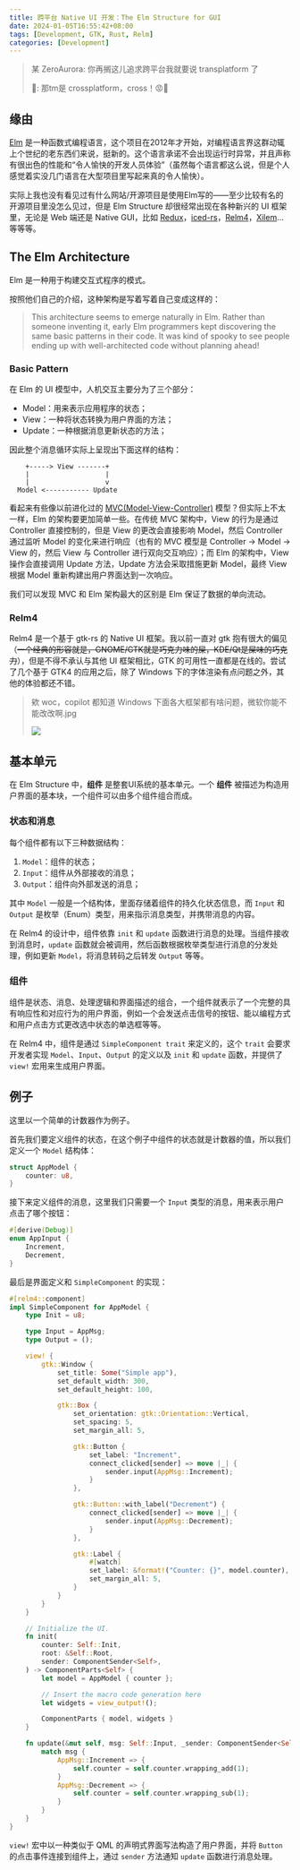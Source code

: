 ```yaml
---
title: 跨平台 Native UI 开发：The Elm Structure for GUI
date: 2024-01-05T16:55:42+08:00
tags: [Development, GTK, Rust, Relm]
categories: [Development]
---
```


> 某 ZeroAurora: 你再搁这儿追求跨平台我就要说 transplatform 了
> 
> 👴: 那tm是 crossplatform，cross！😡👊

## 缘由

[Elm](https://elm-lang.org/) 是一种函数式编程语言，这个项目在2012年才开始，对编程语言界这群动辄上个世纪的老东西们来说，挺新的。这个语言承诺不会出现运行时异常，并且声称有很出色的性能和“令人愉快的开发人员体验”（虽然每个语言都这么说，但是个人感觉着实没几门语言在大型项目里写起来真的令人愉快）。

实际上我也没有看见过有什么网站/开源项目是使用Elm写的——至少比较有名的开源项目里没怎么见过，但是 Elm Structure 却很经常出现在各种新兴的 UI 框架里，无论是 Web 端还是 Native GUI，比如 [Redux](https://redux.js.org/)，[iced-rs](https://github.com/iced-rs/iced)，[Relm4](https://github.com/Relm4/Relm4)，[Xilem](https://raphlinus.github.io/rust/gui/2022/05/07/ui-architecture.html)...等等等。

## The Elm Architecture

Elm 是一种用于构建交互式程序的模式。

按照他们自己的介绍，这种架构是写着写着自己变成这样的：

> This architecture seems to emerge naturally in Elm. Rather than someone inventing it, early Elm programmers kept discovering the same basic patterns in their code. It was kind of spooky to see people ending up with well-architected code without planning ahead!

### Basic Pattern

在 Elm 的 UI 模型中，人机交互主要分为了三个部分：

- Model：用来表示应用程序的状态；
- View：一种将状态转换为用户界面的方法；
- Update：一种根据消息更新状态的方法；

因此整个消息循环实际上呈现出下面这样的结构：

```plaintext
    +-----> View -------+
    |                   |
    |                   v
  Model <----------- Update
```

看起来有些像以前进化过的 [MVC(Model-View-Controller)](https://developer.mozilla.org/en-US/docs/Glossary/MVC) 模型？但实际上不太一样，Elm 的架构要更加简单一些。在传统 MVC 架构中，View 的行为是通过 Controller 直接控制的，但是 View 的更改会直接影响 Model，然后 Controller 通过监听 Model 的变化来进行响应（也有的 MVC 模型是 Controller -> Model -> View 的，然后 View 与 Controller 进行双向交互响应）；而 Elm 的架构中，View 操作会直接调用 Update 方法，Update 方法会采取措施更新 Model，最终 View 根据 Model 重新构建出用户界面达到一次响应。

我们可以发现 MVC 和 Elm 架构最大的区别是 Elm 保证了数据的单向流动。

### Relm4

Relm4 是一个基于 gtk-rs 的 Native UI 框架。我以前一直对 gtk 抱有很大的偏见（~~一个经典的形容就是，GNOME/GTK就是巧克力味的屎，KDE/Qt是屎味的巧克力~~），但是不得不承认与其他 UI 框架相比，GTK 的可用性一直都是在线的。尝试了几个基于 GTK4 的应用之后，除了 Windows 下的字体渲染有点问题之外，其他的体验都还不错。

> 欸 woc，copilot 都知道 Windows 下面各大框架都有啥问题，微软你能不能改改啊.jpg
>
> ![](1.png)

## 基本单元

在 Elm Structure 中，**组件** 是整套UI系统的基本单元。一个 **组件** 被描述为构造用户界面的基本块，一个组件可以由多个组件组合而成。

### 状态和消息

每个组件都有以下三种数据结构：

1. `Model`：组件的状态；
2. `Input`：组件从外部接收的消息；
3. `Output`：组件向外部发送的消息；

其中 `Model` 一般是一个结构体，里面存储着组件的持久化状态信息，而 `Input` 和 `Output` 是枚举（Enum）类型，用来指示消息类型，并携带消息的内容。

在 Relm4 的设计中，组件依靠 `init` 和 `update` 函数进行消息的处理。当组件接收到消息时，`update` 函数就会被调用，然后函数根据枚举类型进行消息的分发处理，例如更新 `Model`，将消息转码之后转发 `Output` 等等。

### 组件

组件是状态、消息、处理逻辑和界面描述的组合，一个组件就表示了一个完整的具有响应性和对应行为的用户界面，例如一个会发送点击信号的按钮、能以编程方式和用户点击方式更改选中状态的单选框等等。

在 Relm4 中，组件是通过 `SimpleComponent trait` 来定义的，这个 `trait` 会要求开发者实现 `Model`、`Input`、`Output` 的定义以及 `init` 和 `update` 函数，并提供了 `view!` 宏用来生成用户界面。

## 例子

这里以一个简单的计数器作为例子。

首先我们要定义组件的状态，在这个例子中组件的状态就是计数器的值，所以我们定义一个 `Model` 结构体：

```rust
struct AppModel {
    counter: u8,
}
```

接下来定义组件的消息，这里我们只需要一个 `Input` 类型的消息，用来表示用户点击了哪个按钮：

```rust
#[derive(Debug)]
enum AppInput {
    Increment,
    Decrement,
}
```

最后是界面定义和 `SimpleComponent` 的实现：

```rust
#[relm4::component]
impl SimpleComponent for AppModel {
    type Init = u8;

    type Input = AppMsg;
    type Output = ();

    view! {
        gtk::Window {
            set_title: Some("Simple app"),
            set_default_width: 300,
            set_default_height: 100,

            gtk::Box {
                set_orientation: gtk::Orientation::Vertical,
                set_spacing: 5,
                set_margin_all: 5,

                gtk::Button {
                    set_label: "Increment",
                    connect_clicked[sender] => move |_| {
                        sender.input(AppMsg::Increment);
                    }
                },

                gtk::Button::with_label("Decrement") {
                    connect_clicked[sender] => move |_| {
                        sender.input(AppMsg::Decrement);
                    }
                },

                gtk::Label {
                    #[watch]
                    set_label: &format!("Counter: {}", model.counter),
                    set_margin_all: 5,
                }
            }
        }
    }

    // Initialize the UI.
    fn init(
        counter: Self::Init,
        root: &Self::Root,
        sender: ComponentSender<Self>,
    ) -> ComponentParts<Self> {
        let model = AppModel { counter };

        // Insert the macro code generation here
        let widgets = view_output!();

        ComponentParts { model, widgets }
    }

    fn update(&mut self, msg: Self::Input, _sender: ComponentSender<Self>) {
        match msg {
            AppMsg::Increment => {
                self.counter = self.counter.wrapping_add(1);
            }
            AppMsg::Decrement => {
                self.counter = self.counter.wrapping_sub(1);
            }
        }
    }
}
```

`view!` 宏中以一种类似于 QML 的声明式界面写法构造了用户界面，并将 `Button` 的点击事件连接到组件上，通过 `sender` 方法通知 `update` 函数进行消息处理。
